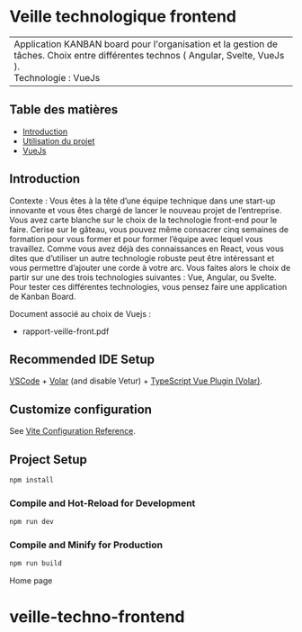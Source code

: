 # Veille technologique frontend

<table>
<tr>
<td>
  Application KANBAN board pour l'organisation et la gestion de tâches. Choix entre différentes technos ( Angular, Svelte, VueJs ).
  <br />
  Technologie : VueJs 
</td>
</tr>
</table>

## Table des matières

- [Introduction](#introduction)
- [Utilisation du projet](#cahierdescharges)
- [VueJs](#VueJs)

## Introduction

Contexte : 
Vous êtes à la tête d’une équipe technique dans une start-up innovante et vous êtes
chargé de lancer le nouveau projet de l’entreprise. Vous avez carte blanche sur le choix
de la technologie front-end pour le faire. Cerise sur le gâteau, vous pouvez même
consacrer cinq semaines de formation pour vous former et pour former l’équipe avec
lequel vous travaillez. Comme vous avez déjà des connaissances en React, vous vous
dites que d’utiliser un autre technologie robuste peut être intéressant et vous permettre
d’ajouter une corde à votre arc.
Vous faites alors le choix de partir sur une des trois technologies suivantes : Vue,
Angular, ou Svelte. Pour tester ces différentes technologies, vous pensez faire une
application de Kanban Board. 

Document associé au choix de Vuejs : 
- rapport-veille-front.pdf

## Recommended IDE Setup

[VSCode](https://code.visualstudio.com/) + [Volar](https://marketplace.visualstudio.com/items?itemName=Vue.volar) (and disable Vetur) + [TypeScript Vue Plugin (Volar)](https://marketplace.visualstudio.com/items?itemName=Vue.vscode-typescript-vue-plugin).

## Customize configuration

See [Vite Configuration Reference](https://vitejs.dev/config/).

## Project Setup

```sh
npm install
```

### Compile and Hot-Reload for Development

```sh
npm run dev
```

### Compile and Minify for Production

```sh
npm run build
```


Home page



# veille-techno-frontend
